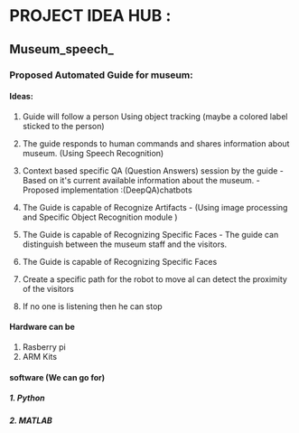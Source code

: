 # PROJECT IDEA HUB :


## Museum_speech_
### Proposed Automated Guide for museum:
     
      
#### Ideas:
  1. Guide will follow a person Using object tracking (maybe a colored label sticked to the person)
  2. The guide responds to human commands and shares information about museum. (Using Speech Recognition)
  3. Context based specific QA (Question Answers) session by the guide 
               - Based on it's current available information about the museum.
               - Proposed implementation :(DeepQA)chatbots

  4. The Guide is capable of Recognize Artifacts 
               - (Using image processing and Specific Object Recognition module )

  5. The Guide is capable of Recognizing Specific Faces
               - The guide can distinguish between the museum staff and the visitors.
  6. The Guide is capable of Recognizing Specific Faces 
  
  7. Create a specific path for the robot to move  aI can detect the proximity of the visitors

  8. If no one is listening then he can stop


 #### Hardware can be 
  1. Rasberry pi
  2. ARM Kits 
   
  
 #### software (We can go for)
  ##### 1. Python
  
  ##### 2. MATLAB
  
  
  
  
